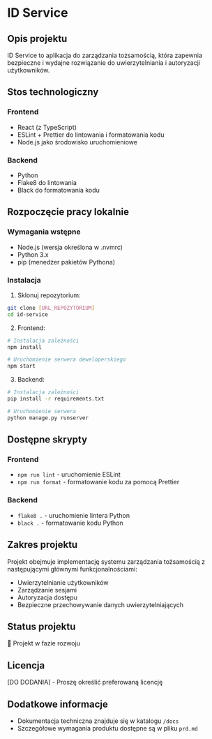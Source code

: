 # ID Service

## Opis projektu
ID Service to aplikacja do zarządzania tożsamością, która zapewnia bezpieczne i wydajne rozwiązanie do uwierzytelniania i autoryzacji użytkowników.

## Stos technologiczny

### Frontend
- React (z TypeScript)
- ESLint + Prettier do lintowania i formatowania kodu
- Node.js jako środowisko uruchomieniowe

### Backend
- Python
- Flake8 do lintowania
- Black do formatowania kodu

## Rozpoczęcie pracy lokalnie

### Wymagania wstępne
- Node.js (wersja określona w .nvmrc)
- Python 3.x
- pip (menedżer pakietów Pythona)

### Instalacja

1. Sklonuj repozytorium:
```bash
git clone [URL_REPOZYTORIUM]
cd id-service
```

2. Frontend:
```bash
# Instalacja zależności
npm install

# Uruchomienie serwera deweloperskiego
npm start
```

3. Backend:
```bash
# Instalacja zależności
pip install -r requirements.txt

# Uruchomienie serwera
python manage.py runserver
```

## Dostępne skrypty

### Frontend
- `npm run lint` - uruchomienie ESLint
- `npm run format` - formatowanie kodu za pomocą Prettier

### Backend
- `flake8 .` - uruchomienie lintera Python
- `black .` - formatowanie kodu Python

## Zakres projektu
Projekt obejmuje implementację systemu zarządzania tożsamością z następującymi głównymi funkcjonalnościami:
- Uwierzytelnianie użytkowników
- Zarządzanie sesjami
- Autoryzacja dostępu
- Bezpieczne przechowywanie danych uwierzytelniających

## Status projektu
🚧 Projekt w fazie rozwoju

## Licencja
[DO DODANIA] - Proszę określić preferowaną licencję

## Dodatkowe informacje
- Dokumentacja techniczna znajduje się w katalogu `/docs`
- Szczegółowe wymagania produktu dostępne są w pliku `prd.md`